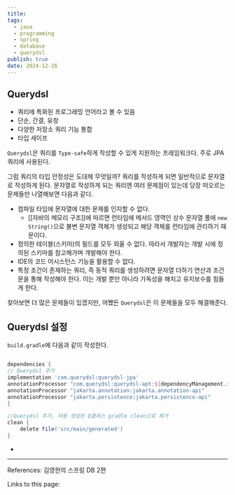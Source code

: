 ```yaml
---
title: 
tags:
  - java
  - programming
  - spring
  - database
  - querydsl
publish: true
date: 2024-12-26
---
```

## Querydsl
- 쿼리에 특화된 프로그래밍 언어라고 볼 수 있음
- 단순, 간결, 유창
- 다양한 저장소 쿼리 기능 통합
- 타입 세이프

`Querydsl`은 쿼리를 `Type-safe`하게 작성할 수 있게 지원하는 프레임워크다. 주로 JPA 쿼리에 사용된다.

그럼 쿼리의 타입 안정성은 도대체 무엇일까? 쿼리를 작성하게 되면 일반적으로 문자열로 작성하게 된다. 문자열로 작성하게 되는 쿼리엔 여러 문제점이 있는데 당장 떠오르는 문제들만 나열해보면 다음과 같다.

- 컴파일 타임에 문자열에 대한 문제를 인지할 수 없다.
	- [[자바의 메모리 구조]]에 따르면 런타임에 메서드 영역인 상수 문자열 풀에 `new String()`으로 불변 문자열 객체가 생성되고 해당 객체를 런타임에 관리하기 때문이다.
- 정의한 테이블(스키마)의 필드를 모두 외울 수 없다. 따라서 개발자는 개발 시에 정의된 스키마를 참고해가며 개발해야 한다.
- IDE의 코드 어시스턴스 기능을 활용할 수 없다.
- 특정 조건이 존재하는 쿼리, 즉 동적 쿼리를 생성하려면 문자열 더하기 연산과 조건문을 통해 작성해야 한다. 이는 개발 뿐만 아니라 가독성을 해치고 유지보수를 힘들게 한다.

찾아보면 더 많은 문제들이 있겠지만, 어쨌든 `Querydsl`은 이 문제들을 모두 해결해준다.

## Querydsl 설정

`build.gradle`에 다음과 같이 작성한다.

```gradle title="build.gradle"

dependencies {
// Querydsl 추가  
implementation 'com.querydsl:querydsl-jpa'  
annotationProcessor "com.querydsl:querydsl-apt:${dependencyManagement.importedProperties['querydsl.version']}:jpa"  
annotationProcessor "jakarta.annotation:jakarta.annotation-api"  
annotationProcessor "jakarta.persistence:jakarta.persistence-api"
}

//Querydsl 추가, 자동 생성된 Q클래스 gradle clean으로 제거
clean {
	delete file('src/main/generated')
}
```

- 

---
References: 김영한의 스프링 DB 2편

Links to this page: 